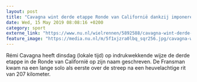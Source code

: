 ```yaml
---
layout: post
title: "Cavagna wint derde etappe Ronde van Californië dankzij imponerende solo"
date: Wed, 15 May 2019 08:08:16 +0200
category: sport
externe_link: "https://www.nu.nl/wielrennen/5892588/cavagna-wint-derde-etappe-ronde-van-californie-dankzij-imponerende-solo.html"
feature_image: "https://media.nu.nl/m/5f1xjzra0lbq_sqr256.jpg/cavagna-wint-derde-etappe-ronde-van-californie-dankzij-imponerende-solo.jpg"
---
```


Rémi Cavagna heeft dinsdag (lokale tijd) op indrukwekkende wijze de derde etappe in de Ronde van Californië op zijn naam geschreven. De Fransman kwam na een lange solo als eerste over de streep na een heuvelachtige rit van 207 kilometer.
